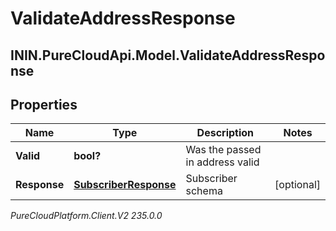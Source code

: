 # ValidateAddressResponse

## ININ.PureCloudApi.Model.ValidateAddressResponse

## Properties

|Name | Type | Description | Notes|
|------------ | ------------- | ------------- | -------------|
| **Valid** | **bool?** | Was the passed in address valid | |
| **Response** | [**SubscriberResponse**](SubscriberResponse) | Subscriber schema | [optional] |



_PureCloudPlatform.Client.V2 235.0.0_

